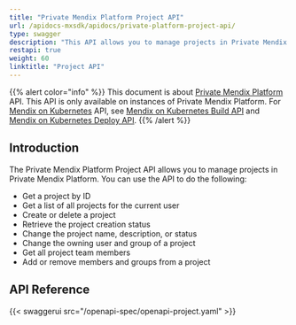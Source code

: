```yaml
---
title: "Private Mendix Platform Project API"
url: /apidocs-mxsdk/apidocs/private-platform-project-api/
type: swagger
description: "This API allows you to manage projects in Private Mendix Platform."
restapi: true
weight: 60
linktitle: "Project API"
---
```


{{% alert color="info" %}}
This document is about [Private Mendix Platform](/private-mendix-platform/) API. This API is only available on instances of Private Mendix Platform. For [Mendix on Kubernetes](/developerportal/deploy/private-cloud/) API, see [Mendix on Kubernetes Build API](/apidocs-mxsdk/apidocs/private-cloud-build-api/) and [Mendix on Kubernetes Deploy API](/apidocs-mxsdk/apidocs/private-cloud-deploy-api/).
{{% /alert %}}

## Introduction

The Private Mendix Platform Project API allows you to manage projects in Private Mendix Platform. You can use the API to do the following:

* Get a project by ID
* Get a list of all projects for the current user
* Create or delete a project
* Retrieve the project creation status
* Change the project name, description, or status
* Change the owning user and group of a project
* Get all project team members
* Add or remove members and groups from a project

## API Reference

{{< swaggerui src="/openapi-spec/openapi-project.yaml"  >}}
